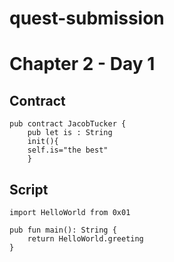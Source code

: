 # quest-submission
# Chapter 2 - Day 1
## Contract
```
pub contract JacobTucker {
    pub let is : String
    init(){
    self.is="the best"
    }
```
## Script
```
import HelloWorld from 0x01

pub fun main(): String {
    return HelloWorld.greeting
}
```
